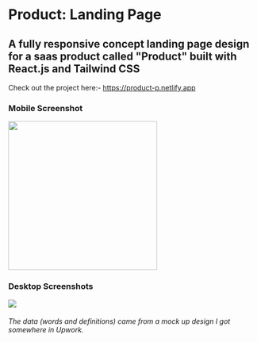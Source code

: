 # Product: Landing Page
## A fully responsive concept landing page design for a saas product called "Product" built with React.js and Tailwind CSS

Check out the project here:- https://product-p.netlify.app

### Mobile Screenshot
<img src="https://user-images.githubusercontent.com/40358714/139204263-1adf74f6-88de-42fe-bbd9-c30de5761c1e.png" width="300" height="auto" /> 


### Desktop Screenshots
<img src="https://user-images.githubusercontent.com/40358714/139204501-46d2264b-bbe0-4c67-8077-6d2b687ca8d7.png" height="auto" />


###### The data (words and definitions) came from a mock up design I got somewhere in Upwork.
